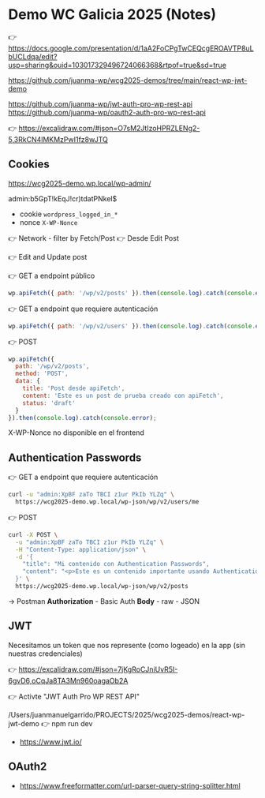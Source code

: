 # Demo WC Galicia 2025 (Notes)

👉 https://docs.google.com/presentation/d/1aA2FoCPgTwCEQcgEROAVTP8uLbUCLdqa/edit?usp=sharing&ouid=103017329496724066368&rtpof=true&sd=true


https://github.com/juanma-wp/wcg2025-demos/tree/main/react-wp-jwt-demo

https://github.com/juanma-wp/jwt-auth-pro-wp-rest-api
https://github.com/juanma-wp/oauth2-auth-pro-wp-rest-api

👉 https://excalidraw.com/#json=O7sM2JtIzoHPRZLENg2-5,3RkCN4lMKMzPwI1fz8wJTQ

## Cookies

https://wcg2025-demo.wp.local/wp-admin/

admin:b5GpT!kEqJ!cr)tdatPNkel$

- cookie `wordpress_logged_in_*`
- nonce `X-WP-Nonce`

👉 Network - filter by Fetch/Post
👉 Desde Edit Post

👉 Edit and Update post

👉 GET a endpoint público
```js
wp.apiFetch({ path: '/wp/v2/posts' }).then(console.log).catch(console.error);

```

👉 GET a endpoint que requiere autenticación
```js
wp.apiFetch({ path: '/wp/v2/users' }).then(console.log).catch(console.error);
```

👉 POST
```js
wp.apiFetch({
  path: '/wp/v2/posts',
  method: 'POST',
  data: {
    title: 'Post desde apiFetch',
    content: 'Este es un post de prueba creado con apiFetch',
    status: 'draft'
  }
}).then(console.log).catch(console.error);
```

X-WP-Nonce no disponible en el frontend

## Authentication Passwords

👉 GET a endpoint que requiere autenticación
```bash
curl -u "admin:XpBF zaTo TBCI z1ur PkIb YLZq" \
  https://wcg2025-demo.wp.local/wp-json/wp/v2/users/me
```

👉 POST
```bash
curl -X POST \
  -u "admin:XpBF zaTo TBCI z1ur PkIb YLZq" \
  -H "Content-Type: application/json" \
  -d '{
    "title": "Mi contenido con Authentication Passwords",
    "content": "<p>Este es un contenido importante usando Authentication Passwords</p>"
  }' \
  https://wcg2025-demo.wp.local/wp-json/wp/v2/posts
```

→ Postman
**Authorization** - Basic Auth
**Body** - raw - JSON

## JWT

Necesitamos un token que nos represente (como logeado) en la app (sin nuestras credenciales)

👉 https://excalidraw.com/#json=7jKgRoCJniUvR5I-6gvD6,oCqJa8TA3Mn960oagaOb2A

👉 Activte "JWT Auth Pro WP REST API"

/Users/juanmanuelgarrido/PROJECTS/2025/wcg2025-demos/react-wp-jwt-demo
👉 npm run dev 

- https://www.jwt.io/

## OAuth2

- https://www.freeformatter.com/url-parser-query-string-splitter.html